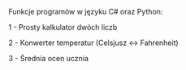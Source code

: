 Funkcje programów w języku C# oraz Python:

1 - Prosty kalkulator dwóch liczb

2 - Konwerter temperatur (Celsjusz ↔ Fahrenheit)

3 - Średnia ocen ucznia
